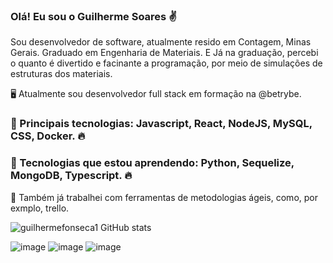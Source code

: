 ### Olá! Eu sou o Guilherme Soares ✌️

Sou desenvolvedor de software, atualmente resido em Contagem, Minas Gerais. Graduado em Engenharia de Materiais. E Já na graduação, percebi o quanto é divertido e facinante a programação, por meio de simulações de estruturas dos materiais.

🖥️ Atualmente sou desenvolvedor full stack em formação na @betrybe.</br>

### 🚀 Principais tecnologias: Javascript, React, NodeJS, MySQL, CSS, Docker. 🔥

### 🚀 Tecnologias que estou aprendendo: Python, Sequelize, MongoDB, Typescript. 🔥

🚀 Também já trabalhei com ferramentas de metodologias ágeis, como, por exmplo, trello.

![guilhermefonseca1 GitHub stats](https://github-readme-stats.vercel.app/api?username=guilhermefonseca1&show_icons=true&theme=dracula)


![image](https://user-images.githubusercontent.com/98996583/219260436-524b2e03-5c1c-4e3a-97dd-653c0ddde594.png)
![image](https://user-images.githubusercontent.com/98996583/219261290-3d0a5eae-e4c7-4789-8b7b-3787053b206b.png)
![image](https://user-images.githubusercontent.com/98996583/219261384-fd3b1148-2df5-4ae0-8bd7-17597734a326.png)
